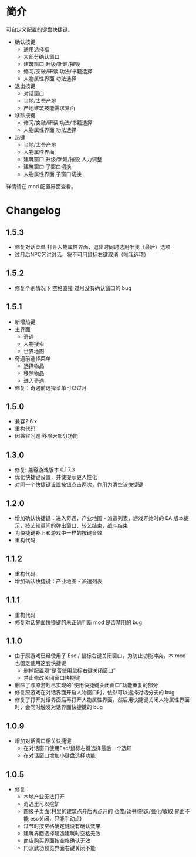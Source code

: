 # 简介
可自定义配置的键盘快捷键。

- 确认按键
  - 通用选择框
  - 大部分确认窗口
  - 建筑窗口 升级/新建/摧毁
  - 修习/突破/研读 功法/书籍选择
  - 人物属性界面 功法选择
- 退出按键
  - 对话窗口
  - 当地/太吾产地
  - 产地建筑技能需求界面
- 移除按键
  - 修习/突破/研读 功法/书籍选择
  - 人物属性界面 功法选择
- 热键
  - 当地/太吾产地
  - 人物属性界面
  - 建筑窗口 升级/新建/摧毁 人力调整
  - 建筑窗口 子窗口切换
  - 人物属性界面 子窗口切换

详情请在 mod 配置界面查看。


# Changelog
## 1.5.3
- 修复对话菜单 打开人物属性界面，退出时同时选用唯我（最后）选项
- 过月后NPC乞讨对话，将不可用鼠标右键取消（唯我选项）

## 1.5.2
- 修复个别情况下 空格直接 过月没有确认窗口的 bug

## 1.5.1
- 新增热键
- 主界面
  - 奇遇
  - 人物搜索
  - 世界地图
- 奇遇前选择菜单
  - 选择物品
  - 移除物品
  - 进入奇遇
- 修复：奇遇前选择菜单可以过月

## 1.5.0
- 兼容2.6.x
- 重构代码
- 因兼容问题 移除大部分功能

## 1.3.0
- 修复: 兼容游戏版本 0.1.7.3
- 优化快捷键设置，并使提示更人性化
- 对同一个快捷键设置按钮点击两次，作用为清空该快捷键

## 1.2.0
- 增加确认快捷键：进入奇遇，产业地图 - 派遣列表，游戏开始时的 EA 版本提示，技艺较量间的弹出窗口、较艺结束，战斗结束
- 为快捷键补上和游戏中一样的按键音效
- 重构代码

## 1.1.2
- 重构代码
- 增加确认快捷键：产业地图 - 派遣列表

## 1.1.1
- 重构代码
- 修复对话界面快捷键的未正确判断 mod 是否禁用的 bug

## 1.1.0
- 由于原游戏已经使用了 Esc / 鼠标右键关闭窗口，为防止功能冲突，本 mod 也固定使用这套快捷键  
  - 删掉配置项“是否使用鼠标右键关闭窗口”
  - 禁止修改关闭窗口快捷键
- 删除了与原游戏已实现的“使用快捷键关闭窗口”功能重复的部分
- 修复原游戏在对话界面开启人物窗口时，依然可以选择对话分支的 bug
- 修复了打开对话界面后再打开人物属性界面，然后用快捷键关闭人物属性界面时，会同时触发对话界面快捷键的 bug

## 1.0.9
- 增加对话窗口相关快捷键
  - 在对话窗口使用Esc/鼠标右键选择最后一个选项
  - 在对话窗口增加小键盘选择功能

## 1.0.5
- 修复：
  - 本地产业无法打开
  - 奇遇里可以挖矿
  - 四级子页面(村里的建筑点开后再点开的 仓库/读书/制造/强化/收取 界面不能 esc关闭，只能手动点)
  - 过节时按空格确定键没有确认效果
  - 建筑界面选择建造建筑时空格无效
  - 商店购买界面按空格确认无效
  - 门派武功预览界面右键关闭不能
